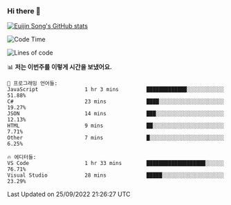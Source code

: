 ### Hi there 👋

[![Euijin Song's GitHub stats](https://github-readme-stats.vercel.app/api?username=lstar2397&count_private=true&show_icons=true&theme=tokyonight&locale=kr)](https://github.com/anuraghazra/github-readme-stats)

<!--START_SECTION:waka-->
![Code Time](http://img.shields.io/badge/Code%20Time-74%20hrs%2023%20mins-blue)

![Lines of code](https://img.shields.io/badge/%EC%A0%80%EB%8A%94%20%EC%97%AC%ED%83%9C%EA%B9%8C%EC%A7%80%20-114%20Thousand%20%EC%A4%84%EC%9D%98%20%EC%BD%94%EB%93%9C%EB%A5%BC%20%EC%9E%91%EC%84%B1%ED%96%88%EC%96%B4%EC%9A%94.-blue)

📊 **저는 이번주를 이렇게 시간을 보냈어요.** 

```text
💬 프로그래밍 언어들: 
JavaScript               1 hr 3 mins         █████████████░░░░░░░░░░░░   51.88% 
C#                       23 mins             ████░░░░░░░░░░░░░░░░░░░░░   19.27% 
JSON                     14 mins             ███░░░░░░░░░░░░░░░░░░░░░░   12.13% 
HTML                     9 mins              ██░░░░░░░░░░░░░░░░░░░░░░░   7.71% 
Other                    7 mins              █░░░░░░░░░░░░░░░░░░░░░░░░   6.25%

🔥 에디터들: 
VS Code                  1 hr 33 mins        ███████████████████░░░░░░   76.71% 
Visual Studio            28 mins             █████░░░░░░░░░░░░░░░░░░░░   23.29%

```


 Last Updated on 25/09/2022 21:26:27 UTC
<!--END_SECTION:waka-->

<!--
**lstar2397/lstar2397** is a ✨ _special_ ✨ repository because its `README.md` (this file) appears on your GitHub profile.

Here are some ideas to get you started:

- 🔭 I’m currently working on ...
- 🌱 I’m currently learning ...
- 👯 I’m looking to collaborate on ...
- 🤔 I’m looking for help with ...
- 💬 Ask me about ...
- 📫 How to reach me: ...
- 😄 Pronouns: ...
- ⚡ Fun fact: ...
-->
